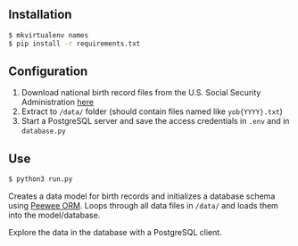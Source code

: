 
## Installation

```bash
$ mkvirtualenv names
$ pip install -r requirements.txt
```

## Configuration

1. Download national birth record files from the U.S. Social Security Administration [here](https://www.ssa.gov/oact/babynames/names.zip)
2. Extract to `/data/` folder (should contain files named like `yob{YYYY}.txt`)
3. Start a PostgreSQL server and save the access credentials in `.env` and in `database.py`

## Use

```bash
$ python3 run.py
```

Creates a data model for birth records and initializes a database schema using [Peewee ORM](http://docs.peewee-orm.com/en/latest/). Loops through all data files in `/data/` and loads them into the model/database.

Explore the data in the database with a PostgreSQL client.
